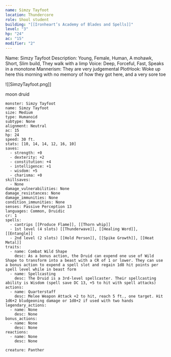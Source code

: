 ```yaml
---
name: Simzy Tayfoot
location: Thundercore
role: Shool student
building: "[[Ironheart’s Academy of Blades and Spells]]"
level: "3"
hp: "24"
ac: "15"
modifier: "2"
---
```

Name: Simzy Tayfoot
Description: Young, Female, Human, A mohawk, Short, Slim build, They walk with a limp
Voice: Deep, Forceful, Fast, Speaks in a monotone
Mannerism: They are very judgemental
PlotHook: Woke up here this morning with no memory of how they got here, and a very sore toe

![[SimzyTayfoot.png]]

moon druid
```statblock
monster: Simzy Tayfoot
name: Simzy Tayfoot
size: Medium
type: Humanoid
subtype: None
alignment: Neutral
ac: 15
hp: 24
speed: 30 ft.
stats: [10, 14, 14, 12, 16, 10]
saves:
  - strength: +0
  - dexterity: +2
  - constitution: +4
  - intelligence: +1
  - wisdom: +5
  - charisma: +0
skillsaves:
  - None
damage_vulnerabilities: None
damage_resistances: None
damage_immunities: None
condition_immunities: None
senses: Passive Perception 13
languages: Common, Druidic
cr: 1
spells:
  - cantrips [[Produce Flame]], [[Thorn whip]]
  - 1st level (4 slots) [[Thunderwave]], [[Healing Word]], [[Entangle]]
  - 2nd level (2 slots) [[Hold Person]], [[Spike Growth]], [[Heat Metal]]
traits:
  - name: Combat Wild Shape
    desc: As a bonus action, the Druid can expend one use of Wild Shape to transform into a beast with a CR of 1 or lower. They can use a bonus action to expend a spell slot and regain 1d8 hit points per spell level while in beast form
  - name: Spellcasting
    desc: The Druid is a 3rd-level spellcaster. Their spellcasting ability is Wisdom (spell save DC 13, +5 to hit with spell attacks)
actions:
  - name: Quarterstaff
    desc: Melee Weapon Attack +2 to hit, reach 5 ft., one target. Hit 1d6+2 bludgeoning damage or 1d8+2 if used with two hands
legendary_actions:
  - name: None
    desc: None
bonus_actions:
  - name: None
    desc: None
reactions:
  - name: None
    desc: None

```

```statblock
creature: Panther
```


